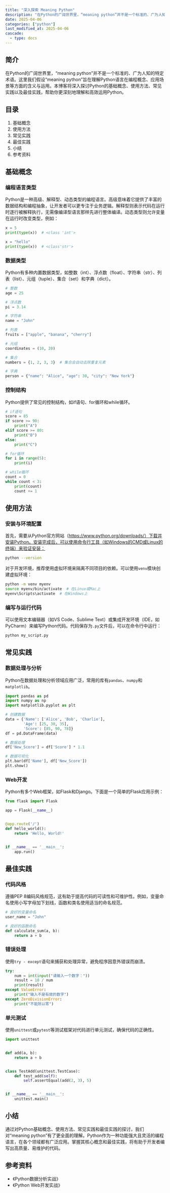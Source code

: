 ```yaml
---
title: "深入探索 Meaning Python"
description: "在Python的广阔世界里，“meaning python”并不是一个标准的、广为人知的特定术语。这里我们假设“meaning python”旨在理解Python语言在编程概念、应用场景等方面的含义与运用。本博客将深入探讨Python的基础概念、使用方法、常见实践以及最佳实践，帮助你更深刻地理解和高效运用Python。"
date: 2025-04-06
categories: ["python"]
last_modified_at: 2025-04-06
cascade:
  - type: docs
---
```



## 简介
在Python的广阔世界里，“meaning python”并不是一个标准的、广为人知的特定术语。这里我们假设“meaning python”旨在理解Python语言在编程概念、应用场景等方面的含义与运用。本博客将深入探讨Python的基础概念、使用方法、常见实践以及最佳实践，帮助你更深刻地理解和高效运用Python。

<!-- more -->
## 目录
1. 基础概念
2. 使用方法
3. 常见实践
4. 最佳实践
5. 小结
6. 参考资料

## 基础概念
### 编程语言类型
Python是一种高级、解释型、动态类型的编程语言。高级意味着它提供了丰富的数据结构和编程抽象，让开发者可以更专注于业务逻辑。解释型则表示代码在运行时逐行被解释执行，无需像编译型语言那样先进行整体编译。动态类型则允许变量在运行时改变类型，例如：
```python
x = 5
print(type(x))  # <class 'int'>

x = "hello"
print(type(x))  # <class'str'>
```

### 数据类型
Python有多种内置数据类型，如整数（int）、浮点数（float）、字符串（str）、列表（list）、元组（tuple）、集合（set）和字典（dict）。
```python
# 整数
age = 25

# 浮点数
pi = 3.14

# 字符串
name = "John"

# 列表
fruits = ["apple", "banana", "cherry"]

# 元组
coordinates = (10, 20)

# 集合
numbers = {1, 2, 3, 3}  # 集合会自动去除重复元素

# 字典
person = {"name": "Alice", "age": 30, "city": "New York"}
```

### 控制结构
Python提供了常见的控制结构，如if语句、for循环和while循环。
```python
# if语句
score = 85
if score >= 90:
    print("A")
elif score >= 80:
    print("B")
else:
    print("C")

# for循环
for i in range(5):
    print(i)

# while循环
count = 0
while count < 3:
    print(count)
    count += 1
```

## 使用方法
### 安装与环境配置
首先，需要从Python官方网站（https://www.python.org/downloads/）下载并安装Python。安装完成后，可以使用命令行工具（如Windows的CMD或Linux的终端）来验证安装：
```bash
python --version
```
对于开发环境，推荐使用虚拟环境来隔离不同项目的依赖。可以使用`venv`模块创建虚拟环境：
```bash
python -m venv myenv
source myenv/bin/activate  # 在Linux或Mac上
myenv\Scripts\activate  # 在Windows上
```

### 编写与运行代码
可以使用文本编辑器（如VS Code、Sublime Text）或集成开发环境（IDE，如PyCharm）来编写Python代码。代码保存为`.py`文件后，可以在命令行中运行：
```bash
python my_script.py
```

## 常见实践
### 数据处理与分析
Python在数据处理和分析领域应用广泛，常用的库有`pandas`、`numpy`和`matplotlib`。
```python
import pandas as pd
import numpy as np
import matplotlib.pyplot as plt

# 创建数据
data = {'Name': ['Alice', 'Bob', 'Charlie'],
        'Age': [25, 30, 35],
        'Score': [85, 90, 78]}
df = pd.DataFrame(data)

# 数据处理
df['New_Score'] = df['Score'] * 1.1

# 数据可视化
plt.bar(df['Name'], df['New_Score'])
plt.show()
```

### Web开发
Python有多个Web框架，如Flask和Django。下面是一个简单的Flask应用示例：
```python
from flask import Flask

app = Flask(__name__)


@app.route('/')
def hello_world():
    return 'Hello, World!'


if __name__ == '__main__':
    app.run()
```

## 最佳实践
### 代码风格
遵循PEP 8编码风格规范，这有助于提高代码的可读性和可维护性。例如，变量命名使用小写字母加下划线，函数和类名使用适当的命名规范。
```python
# 良好的变量命名
user_name = "John"

# 良好的函数命名
def calculate_sum(a, b):
    return a + b
```

### 错误处理
使用`try - except`语句来捕获和处理异常，避免程序因意外错误而崩溃。
```python
try:
    num = int(input("请输入一个数字："))
    result = 10 / num
    print(result)
except ValueError:
    print("输入不是有效的数字")
except ZeroDivisionError:
    print("不能除以零")
```

### 单元测试
使用`unittest`或`pytest`等测试框架对代码进行单元测试，确保代码的正确性。
```python
import unittest


def add(a, b):
    return a + b


class TestAdd(unittest.TestCase):
    def test_add(self):
        self.assertEqual(add(2, 3), 5)


if __name__ == '__main__':
    unittest.main()
```

## 小结
通过对Python基础概念、使用方法、常见实践和最佳实践的探讨，我们对“meaning python”有了更全面的理解。Python作为一种功能强大且灵活的编程语言，在各个领域都有广泛应用。掌握其核心概念和最佳实践，将有助于开发者编写出高质量、易维护的代码。

## 参考资料
- 《Python数据分析实战》
- 《Python Web开发实战》